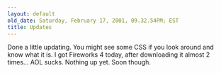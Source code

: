 ```yaml
---
layout: default
old_date: Saturday, February 17, 2001, 09.32.54PM; EST
title: Updates
---
```


Done a little updating. You might see some CSS if you look around and know
what it is. I got Fireworks 4 today, after downloading it almost 2 times...
AOL sucks. Nothing up yet. Soon though.
